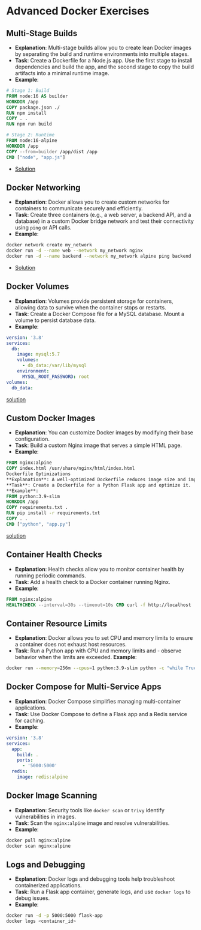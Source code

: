# Advanced Docker Exercises

## Multi-Stage Builds

- **Explanation**: Multi-stage builds allow you to create lean Docker images by separating the build and runtime environments into multiple stages.
- **Task**: Create a Dockerfile for a Node.js app. Use the first stage to install dependencies and build the app, and the second stage to copy the build artifacts into a minimal runtime image.
- **Example**:

```Dockerfile
# Stage 1: Build
FROM node:16 AS builder
WORKDIR /app
COPY package.json ./
RUN npm install
COPY . .
RUN npm run build

# Stage 2: Runtime
FROM node:16-alpine
WORKDIR /app
COPY --from=builder /app/dist /app
CMD ["node", "app.js"]
```

- [Solution](multi-stage-build/Dockerfile)

## Docker Networking

- **Explanation**: Docker allows you to create custom networks for containers to communicate securely and efficiently.
- **Task**: Create three containers (e.g., a web server, a backend API, and a database) in a custom Docker bridge network and test their connectivity using `ping` or API calls.
- **Example**:

```bash
docker network create my_network
docker run -d --name web --network my_network nginx
docker run -d --name backend --network my_network alpine ping backend
```

- [Solution](docker-network/docker-compose.yaml)

## Docker Volumes

- **Explanation**: Volumes provide persistent storage for containers, allowing data to survive when the container stops or restarts.
- **Task**: Create a Docker Compose file for a MySQL database. Mount a volume to persist database data.
- **Example**:

```yaml
version: '3.8'
services:
  db:
    image: mysql:5.7
    volumes:
      - db_data:/var/lib/mysql
    environment:
      MYSQL_ROOT_PASSWORD: root
volumes:
  db_data:
```

[solution](docker-volumes/docker-compose.yaml)

## Custom Docker Images

- **Explanation**: You can customize Docker images by modifying their base configuration.
- **Task**: Build a custom Nginx image that serves a simple HTML page.
- **Example**:

```Dockerfile
FROM nginx:alpine
COPY index.html /usr/share/nginx/html/index.html
Dockerfile Optimizations
**Explanation**: A well-optimized Dockerfile reduces image size and improves build speed by leveraging caching and `.dockerignore`.
**Task**: Create a Dockerfile for a Python Flask app and optimize it.
**Example**:
FROM python:3.9-slim
WORKDIR /app
COPY requirements.txt .
RUN pip install -r requirements.txt
COPY . .
CMD ["python", "app.py"]
```

[solution](custom-docker-image/Dockerfile)

## Container Health Checks

- **Explanation**: Health checks allow you to monitor container health by running periodic commands.
- **Task**: Add a health check to a Docker container running Nginx.
- **Example**:

```Dockerfile
FROM nginx:alpine
HEALTHCHECK --interval=30s --timeout=10s CMD curl -f http://localhost || exit 1
```

## Container Resource Limits

- **Explanation**: Docker allows you to set CPU and memory limits to ensure a container does not exhaust host resources.
- **Task**: Run a Python app with CPU and memory limits and - observe behavior when the limits are exceeded.
  **Example**:

```bash
docker run --memory=256m --cpus=1 python:3.9-slim python -c "while True: pass"
```

## Docker Compose for Multi-Service Apps

- **Explanation**: Docker Compose simplifies managing multi-container applications.
- **Task**: Use Docker Compose to define a Flask app and a Redis service for caching.
- **Example**:

```yaml
version: '3.8'
services:
  app:
    build: .
    ports:
      - '5000:5000'
  redis:
    image: redis:alpine
```

## Docker Image Scanning

- **Explanation**: Security tools like `docker scan` or `trivy` identify vulnerabilities in images.
- **Task**: Scan the `nginx:alpine` image and resolve vulnerabilities.
- **Example**:

```bash
docker pull nginx:alpine
docker scan nginx:alpine
```

## Logs and Debugging

- **Explanation**: Docker logs and debugging tools help troubleshoot containerized applications.
- **Task**: Run a Flask app container, generate logs, and use `docker logs` to debug issues.
- **Example**:

```bash
docker run -d -p 5000:5000 flask-app
docker logs <container_id>
```
